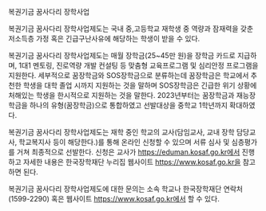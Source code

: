 복권기금 꿈사다리 장학사업

복권기금 꿈사다리 장학사업제도는 국내 중,고등학교 재학생 중 역량과 잠재력을 갖춘 저소득층 가정 혹은 긴급구난사유에 해당하는 학생이 받을 수 있다.

복권기금 꿈사다리 장학사업제도는 매월 장학금(25~45만 원)을 장학금 카드로 지급하며, 1대1 멘토링, 진로역량 개발 컨설팅 등 맞춤형 교육프로그램 및 심리안정 프로그램을 지원한다. 세부적으로 꿈장학금와 SOS장학금으로 분류하는데 꿈장학금은 학교에서 추천한 학생을 대학 졸업 시까지 지원하는 것을 말하며 SOS장학금은 긴급한 위기 상황에 처해있는 학생을 한시적으로 지원하는 것을 말한다. 2023년부터는 꿈장학금과 재능장학금을 하나의 유형(꿈장학금)으로 통합하였고 선발대상을 중학교 1학년까지 확대하였다.

복권기금 꿈사다리 장학사업제도는 재학 중인 학교의 교사(담임교사, 교내 장학 담당교사, 학교복지사 등이 해당한다.)를 통해 온라인 신청할 수 있으며 서류 심사 및 심층평가를 거쳐 최종적으로 선발한다. 신청은 교사가 https://eduman.kosaf.go.kr에서 진행하고 자세한 내용은 한국장학재단 누리집 웹사이트 https://www.kosaf.go.kr을 참고하면 된다.

복권기금 꿈사다리 장학사업제도에 대한 문의는 소속 학교나 한국장학재단 연락처(1599-2290) 혹은 웹사이트 https://www.kosaf.go.kr에서 할 수 있다.